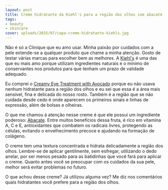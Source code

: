 ```yaml
---
layout: post
title: Creme hidratante da Kiehl's para a região dos olhos com abacate
tags:
- beauty
- skincare
cover: uploads/2015/07/capa-creme-hidratante-kiehls.jpg
---
```


Não é só a Clinique que eu amo usar. Minha paixão por cuidados com a pele extende-se a qualquer produto que chame a minha atenção. Gosto de testar várias marcas para escolher bem as melhores. A <a href="http://www.kiehls.com.br/">Kiehl's</a> é uma das que eu mais amo porque utilizam ingredientes naturais e o mínimo de conservantes nos produtos para que tenham um prazo de validade adequado.

Eu comprei o <a href="http://www.kiehls.com.br/cuidados-com-o-rosto/por-necessidade/hidratar-a-pele/creamy-eye-treatment-with-avocado">Creamy Eye Treatment with Avocado</a> porque eu não usava nenhum hidratante para a região dos olhos e eu sei que essa é a área mais sensível, fina e delicada do nosso rosto. Também é a região que se não cuidada desde cedo é onde aparecem os primeiros sinais e linhas de expressão, além de bolsas e olheiras.

O que me chamou à atenção nesse creme é que ele possui um ingrediente poderoso: <a href="http://www.saudedica.com.br/os-10-beneficios-do-abacate-para-saude/">Abacate</a>. Entre muitos benefícios dessa fruta, é rico em vitamina A, C e E, antioxidantes que combatem os radicais livres, protegendo as células, evitando o envelhecimento precoce e ajudando na formação de colágeno.

O creme tem uma textura concentrada e hidrata delicadamente a região dos olhos. Lembre-se de aplicar gentilmente, sem esfregar, utilizando o dedo anelar, por ser menos pesado para as batidinhas que você fará para aplicar o creme. Quanto antes você se preocupar com os cuidados da sua pele, melhor será evitar problemas no futuro.

O que achou desse creme? Já utilizou alguma vez? Me diz nos comentários quais hidratantes você prefere para a região dos olhos.
